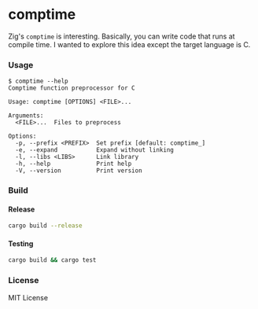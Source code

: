 # comptime

Zig's `comptime` is interesting. Basically, you can write code that runs at
compile time. I wanted to explore this idea except the target language is C.

### Usage

```console
$ comptime --help
Comptime function preprocessor for C

Usage: comptime [OPTIONS] <FILE>...

Arguments:
  <FILE>...  Files to preprocess

Options:
  -p, --prefix <PREFIX>  Set prefix [default: comptime_]
  -e, --expand           Expand without linking
  -l, --libs <LIBS>      Link library
  -h, --help             Print help
  -V, --version          Print version
```

### Build

#### Release

```sh
cargo build --release
```

#### Testing

```sh
cargo build && cargo test
```

### License

MIT License
